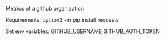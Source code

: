 Metrics of a github organization

Requirements:
python3 -m pip install requests

Set env variables:
GITHUB_USERNAME
GITHUB_AUTH_TOKEN
